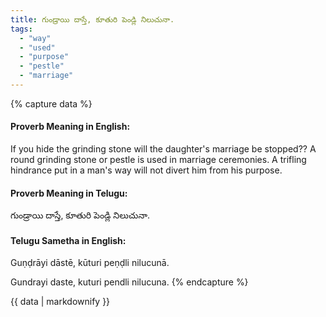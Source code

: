 ```yaml
---
title: గుండ్రాయి దాస్తే, కూతురి పెండ్లి నిలుచునా.
tags:
  - "way"
  - "used"
  - "purpose"
  - "pestle"
  - "marriage"
---
```


{% capture data %}
#### Proverb Meaning in English:
If you hide the grinding stone will the daughter's marriage be stopped??
A round grinding stone or pestle is used in marriage ceremonies.
A trifling hindrance put in a man's way will not divert him from his purpose.

#### Proverb Meaning in Telugu:
గుండ్రాయి దాస్తే, కూతురి పెండ్లి నిలుచునా.

#### Telugu Sametha in English:
Guṇḍrāyi dāstē, kūturi peṇḍli nilucunā.

Gundrayi daste, kuturi pendli nilucuna.
{% endcapture %}

{{ data | markdownify }}

